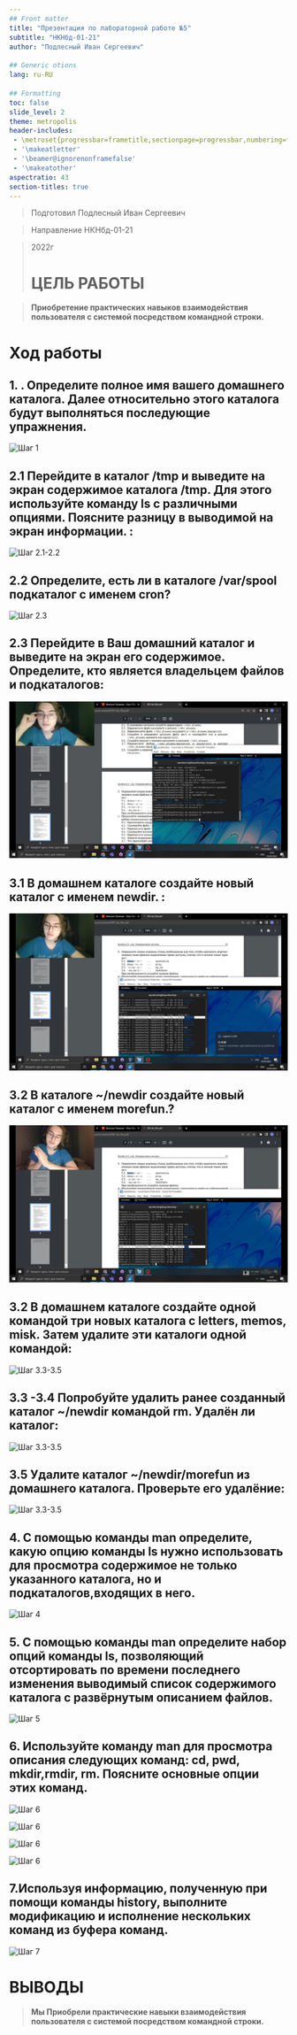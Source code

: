 ```yaml
---
## Front matter
title: "Презентация по лабораторной работе №5"
subtitle: "НКНбд-01-21"
author: "Подлесный Иван Сергеевич"

## Generic otions
lang: ru-RU

## Formatting
toc: false
slide_level: 2
theme: metropolis
header-includes: 
 - \metroset{progressbar=frametitle,sectionpage=progressbar,numbering=fraction}
 - '\makeatletter'
 - '\beamer@ignorenonframefalse'
 - '\makeatother'
aspectratio: 43
section-titles: true
---
```


> Подготовил Подлесный Иван Сергеевич  

> Направление НКНбд-01-21  


> 2022г
> 
># ЦЕЛЬ РАБОТЫ

>**Приобретение практических навыков взаимодействия пользователя с системой посредством командной строки.**

# Ход работы

## 1. . Определите полное имя вашего домашнего каталога. Далее относительно этого каталога будут выполняться последующие упражнения.

 ![Шаг 1](1.jpg)  

## 2.1  Перейдите в каталог /tmp и выведите на экран содержимое каталога /tmp. Для этого используйте команду ls с различными опциями. Поясните разницу в выводимой на экран информации. :
   
![Шаг 2.1-2.2](2.1-2.2.jpg)

## 2.2 Определите, есть ли в каталоге /var/spool подкаталог с именем cron?
  
![Шаг 2.3](2.3.jpg)

## 2.3 Перейдите в Ваш домашний каталог и выведите на экран его содержимое. Определите, кто является владельцем файлов и подкаталогов:
  
![Шаг 2.4](2.4.jpg)

## 3.1 В домашнем каталоге создайте новый каталог с именем newdir. :
   
![Шаг 3.1](3.1.jpg)

## 3.2 В каталоге ~/newdir создайте новый каталог с именем morefun.?
  
![Шаг 3.2](3.2.jpg)

## 3.2 В домашнем каталоге создайте одной командой три новых каталога с letters, memos, misk. Затем удалите эти каталоги одной командой:
      
![Шаг 3.3-3.5](3.3-3.4.jpg)

## 3.3 -3.4 Попробуйте удалить ранее созданный каталог ~/newdir командой rm. Удалён ли каталог:
      
![Шаг 3.3-3.5](3.3-3.4.jpg)

## 3.5 Удалите каталог ~/newdir/morefun из домашнего каталога. Проверьте его удалёние:
      
![Шаг 3.3-3.5](3.3-3.4.jpg)

## 4. С помощью команды man определите, какую опцию команды ls нужно использовать для просмотра содержимое не только указанного каталога, но и подкаталогов,входящих в него.

 ![Шаг 4](4.jpg)

## 5. С помощью команды man определите набор опций команды ls, позволяющий отсортировать по времени последнего изменения выводимый список содержимого каталога с развёрнутым описанием файлов.

![Шаг 5](5.jpg)

## 6. Используйте команду man для просмотра описания следующих команд: cd, pwd, mkdir,rmdir, rm. Поясните основные опции этих команд.

![Шаг 6](6.1.jpg)

![Шаг 6](6.2.jpg)

![Шаг 6](6.3.jpg)

![Шаг 6](6.4.jpg)

## 7.Используя информацию, полученную при помощи команды history, выполните модификацию и исполнение нескольких команд из буфера команд.

![Шаг 7](7.jpg)

# ВЫВОДЫ

>**Мы Приобрели практические навыки взаимодействия пользователя с системой посредством командной строки.**
